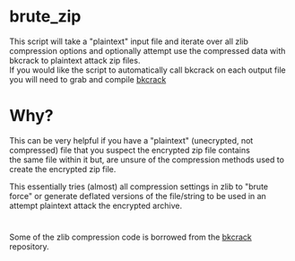 # brute_zip
This script will take a "plaintext" input file and iterate over all zlib compression options and optionally attempt use the compressed data with bkcrack to plaintext attack zip files.  
If you would like the script to automatically call bkcrack on each output file you will need to grab and compile [bkcrack](https://github.com/kimci86/bkcrack)   

# Why?
This can be very helpful if you have a "plaintext" (unecrypted, not compressed) file that you suspect the encrypted zip file contains  
the same file within it but, are unsure of the compression methods used to create the encrypted zip file.  

This essentially tries (almost) all compression settings in zlib to "brute force" or generate deflated versions of the file/string to be used in an attempt plaintext attack the encrypted archive. 
#
Some of the zlib compression code is borrowed from the [bkcrack](https://github.com/kimci86/bkcrack) repository.
